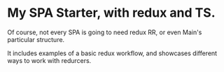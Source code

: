 # My SPA Starter, with redux and TS.

Of course, not every SPA is going to need redux RR, or even Main's particular structure.

It includes examples of a basic redux workflow, and showcases different ways to work with redurcers.
